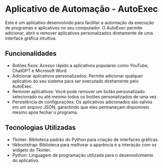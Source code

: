 # Aplicativo de Automação - AutoExec
Este é um aplicativo desenvolvido para facilitar a automação da execução de programas e aplicativos no seu computador. O AutoExec permite adicionar, abrir e remover aplicativos personalizados diretamente de uma interface gráfica intuitiva.

## Funcionalidades

* Botões fixos: Acesso rápido a aplicativos populares como YouTube, ChatGPT e Microsoft Word.
* Adicionar aplicativos personalizados: Permite adicionar qualquer aplicativo do seu sistema para ser executado diretamente pelo AutoExec.
* Remover aplicativos: Você pode remover um botão personalizado selecionado ou até mesmo todos os botões personalizados de uma vez.
* Persistência de configurações: Os aplicativos adicionados são salvos em um arquivo JSON, garantindo que eles permaneçam disponíveis mesmo após fechar o programa.

## Tecnologias Utilizadas

* Tkinter: Biblioteca padrão do Python para criação de interfaces gráficas.
* ttkbootstrap: Biblioteca para melhorar a aparência e a interação com os widgets do Tkinter.
* Python: Linguagem de programação utilizada para o desenvolvimento do aplicativo.
